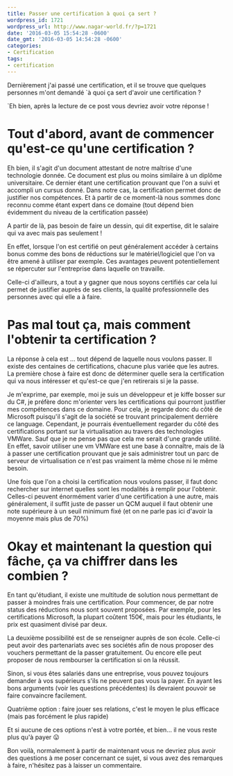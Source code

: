 ```yaml
---
title: Passer une certification à quoi ça sert ?
wordpress_id: 1721
wordpress_url: http://www.nagar-world.fr/?p=1721
date: '2016-03-05 15:54:28 -0600'
date_gmt: '2016-03-05 14:54:28 -0600'
categories:
- Certification
tags:
- certification
---
```


Dernièrement j'ai passé une certification, et il se trouve que quelques personnes m'ont demandé `à quoi ça sert d'avoir une certification ?

`Eh bien, après la lecture de ce post vous devriez avoir votre réponse !

<!--more-->

# Tout d'abord, avant de commencer qu'est-ce qu'une certification ?

Eh bien, il s'agit d'un document attestant de notre maîtrise d'une technologie donnée. Ce document est plus ou moins similaire à un diplôme universitaire. Ce dernier étant une certification prouvant que l'on a suivi et accompli un cursus donné. Dans notre cas, la certification permet donc de justifier nos compétences. Et à partir de ce moment-là nous sommes donc reconnu comme étant expert dans ce domaine (tout dépend bien évidemment du niveau de la certification passée)

A partir de là, pas besoin de faire un dessin, qui dit expertise, dit le salaire qui va avec mais pas seulement !

En effet, lorsque l'on est certifié on peut généralement accéder à certains bonus comme des bons de réductions sur le matériel/logiciel que l'on va être amené à utiliser par exemple. Ces avantages peuvent potentiellement se répercuter sur l'entreprise dans laquelle on travaille.

Celle-ci d'ailleurs, a tout a y gagner que nous soyons certifiés car cela lui permet de justifier auprès de ses clients, la qualité professionnelle des personnes avec qui elle a à faire.

# Pas mal tout ça, mais comment l'obtenir ta certification ?

La réponse à cela est ... tout dépend de laquelle nous voulons passer. Il existe des centaines de certifications, chacune plus variée que les autres. La première chose à faire est donc de déterminer quelle sera la certification qui va nous intéresser et qu'est-ce que j'en retirerais si je la passe.

Je m'exprime, par exemple, moi je suis un développeur et je kiffe bosser sur du C#, je préfère donc m'orienter vers les certifications qui pourront justifier mes compétences dans ce domaine. Pour cela, je regarde donc du côté de Microsoft puisqu'il s'agit de la société se trouvant principalement derrière ce language. Cependant, je pourrais éventuellement regarder du côté des certifications portant sur la virtualisation au travers des technologies VMWare. Sauf que je ne pense pas que cela me serait d'une grande utilité. En effet, savoir utiliser une vm VMWare est une base à connaître, mais de là à passer une certification prouvant que je sais administrer tout un parc de serveur de virtualisation ce n'est pas vraiment la même chose ni le même besoin.

Une fois que l'on a choisi la certification nous voulons passer, il faut donc rechercher sur internet quelles sont les modalités à remplir pour l'obtenir. Celles-ci peuvent énormément varier d'une certification à une autre, mais généralement, il suffit juste de passer un QCM auquel il faut obtenir une note supérieure à un seuil minimum fixé (et on ne parle pas ici d'avoir la moyenne mais plus de 70%)

# Okay et maintenant la question qui fâche, ça va chiffrer dans les combien ?

En tant qu'étudiant, il existe une multitude de solution nous permettant de passer à moindres frais une certification. Pour commencer, de par notre status des réductions nous sont souvent proposées. Par exemple, pour les certifications Microsoft, la plupart coûtent 150€, mais pour les étudiants, le prix est quasiment divisé par deux.

La deuxième possibilité est de se renseigner auprès de son école. Celle-ci peut avoir des partenariats avec ses sociétés afin de nous proposer des vouchers permettant de la passer gratuitement. Ou encore elle peut proposer de nous rembourser la certification si on la réussit.

Sinon, si vous êtes salariés dans une entreprise, vous pouvez toujours demander à vos supérieurs s'ils ne peuvent pas vous la payer. En ayant les bons arguments (voir les questions précédentes) ils devraient pouvoir se faire convaincre facilement.

Quatrième option : faire jouer ses relations, c'est le moyen le plus efficace (mais pas forcément le plus rapide)

Et si aucune de ces options n'est à votre portée, et bien… il ne vous reste plus qu'à payer 😛

Bon voilà, normalement à partir de maintenant vous ne devriez plus avoir des questions à me poser concernant ce sujet, si vous avez des remarques à faire, n'hésitez pas à laisser un commentaire.
